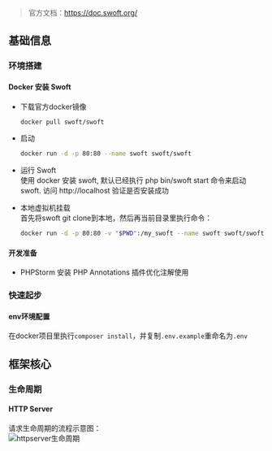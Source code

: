 > 官方文档：https://doc.swoft.org/  

## 基础信息
### 环境搭建
#### Docker 安装 Swoft
- 下载官方docker镜像
  ```bash
  docker pull swoft/swoft
  ```

- 启动
  ```bash
  docker run -d -p 80:80 --name swoft swoft/swoft
  ```

- 运行 Swoft  
  使用 docker 安装 swoft, 默认已经执行 php bin/swoft start 命令来启动 swoft. 访问 http://localhost 验证是否安装成功

- 本地虚拟机挂载  
  首先将swoft git clone到本地，然后再当前目录里执行命令：
  ```bash
  docker run -d -p 80:80 -v "$PWD":/my_swoft --name swoft swoft/swoft
  ```
  

#### 开发准备
- PHPStorm 安装 PHP Annotations 插件优化注解使用

### 快速起步
#### env环境配置
在docker项目里执行`composer install`，并复制`.env.example`重命名为`.env`

## 框架核心
### 生命周期
#### HTTP Server
请求生命周期的流程示意图：  
![httpserver生命周期](http://pic.pwwtest.com/httpserver%E7%94%9F%E5%91%BD%E5%91%A8%E6%9C%9F_20180930163416.png)
  


